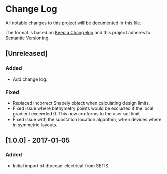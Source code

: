 # Change Log

All notable changes to this project will be documented in this file.

The format is based on [Keep a Changelog](http://keepachangelog.com/)
and this project adheres to [Semantic Versioning](http://semver.org/).

## [Unreleased]

### Added

- Add change log.

### Fixed

- Replaced incorrect Shapely object when calculating design limits.
- Fixed issue where bathymetry points would be excluded if the local gradient
  exceeded 0. This now conforms to the user set limit.
- Fixed issue with the substation location algorithm, when devices where in
  symmetric layouts.

## [1.0.0] - 2017-01-05

### Added

- Initial import of dtocean-electrical from SETIS.
